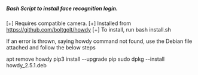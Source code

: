 <h5> Bash Script to install face recognition login. </h5>

[+] Requires compatible camera. 
[+] Installed from https://github.com/boltgolt/howdy
[+] To install, run bash install.sh


If an error is thrown, saying howdy command not found, use the Debian file attached and follow the below steps

apt remove howdy
pip3 install --upgrade pip
sudo dpkg --install howdy_2.5.1.deb
